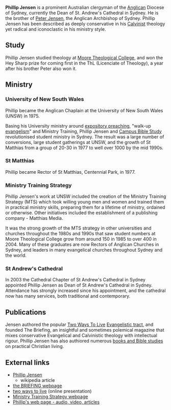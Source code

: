 **Phillip Jensen** is a prominent Australian clergyman of the
[Anglican](Anglicanism "Anglicanism") Diocese of Sydney, currently
the Dean of St. Andrew's Cathedral in Sydney. He is the brother of
[Peter Jensen](index.php?title=Peter_Jensen&action=edit&redlink=1 "Peter Jensen (page does not exist)"),
the Anglican Archbishop of Sydney. Phillip Jensen has been
described as deeply conservative in his
[Calvinist](Calvinism "Calvinism") theology yet radical and
iconoclastic in his ministry style.

## Study

Phillip Jensen studied theology at
[Moore Theological College](Moore_Theological_College "Moore Theological College"),
and won the Hey Sharp prize for coming first in the ThL (Licenciate
of Theology), a year after his brother Peter also won it.



## Ministry

### University of New South Wales

Phillip became the Anglican Chaplain at the University of New South
Wales (UNSW) in 1975.

Basing his University ministry around
[expository preaching](Expository_preaching "Expository preaching"),
"walk-up [evangelism](Evangelism "Evangelism")" and Ministry
Training, Phillip Jensen and
[Campus Bible Study](http://www.campusbiblestudy.org/)
revolutionised student ministry in Sydney. The result was a large
number of conversions, large student gatherings at UNSW, and the
growth of St Matthias from a group of 20-30 in 1977 to well over
1000 by the mid 1990s.

### St Matthias

Phillip became Rector of St Matthias, Centennial Park, in 1977.

### Ministry Training Strategy

Phillip Jensen's work at UNSW included the creation of the Ministry
Training Strategy (MTS) which took willing young men and women and
trained them in practical ministry skills, preparing them for a
lifetime of ministry, ordained or otherwise. Other initiatives
included the establishment of a publishing company - Matthias
Media.

It was the strong growth of the MTS strategy in other universities
and churches throughout the 1980s and 1990s that saw student
numbers at Moore Theological College grow from around 150 in 1985
to over 400 in 2004. Many of these graduates are now Rectors of
Anglican Churches in Sydney, and leaders in many evangelical
churches throughout Sydney and the world.

### St Andrew's Cathedral

In 2003 the Cathedral Chapter of St Andrew's Cathedral in Sydney
appointed Phillip Jensen as Dean of St Andrew's Cathedral in
Sydney. Attendance has strongly increased since his appointment,
and the cathedral now has many services, both traditional and
contemporary.

## Publications

Jensen authored the popular
[Two Ways To Live](http://www.matthiasmedia.com.au/2wtl/)
[Evangelistic tract](Gospel_presentations "Gospel presentations"),
and founded The Briefing, an insightful and sometimes polemical
magazine that mixes conservative Evangelical and Calvinistic
theology with intellectual rigour. Phillip Jensen has also
authiored numerous
[books and Bible studies](http://phillipjensen.com/books/) on
practical Christian living.

## External links

-   [Phillip Jensen](http://en.wikipedia.org/wiki/Phillip_Jensen "w:Phillip Jensen")
    - wikipedia article
-   [the BRIEFING webpage](http://www.matthiasmedia.com.au/briefing/)
-   [two ways to live](http://www.matthiasmedia.com.au/2wtl/)
    (online presentation)
-   [Ministry Training Strategy webpage](http://www.mts.com.au/)
-   [Phillip's web page - audio, video, articles](http://phillipjensen.com/)



